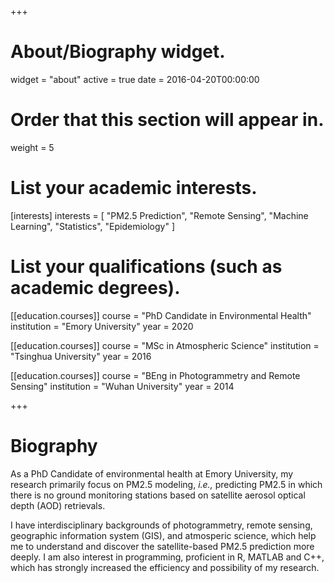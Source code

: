 +++
# About/Biography widget.
widget = "about"
active = true
date = 2016-04-20T00:00:00

# Order that this section will appear in.
weight = 5

# List your academic interests.
[interests]
  interests = [
    "PM2.5 Prediction",
    "Remote Sensing",
    "Machine Learning",
    "Statistics",
    "Epidemiology"
  ]

# List your qualifications (such as academic degrees).
 [[education.courses]]
  course = "PhD Candidate in Environmental Health"
  institution = "Emory University"
  year = 2020

[[education.courses]]
  course = "MSc in Atmospheric Science"
  institution = "Tsinghua University"
  year = 2016

[[education.courses]]
  course = "BEng in Photogrammetry and Remote Sensing"
  institution = "Wuhan University"
  year = 2014
 
+++

# Biography
As a PhD Candidate of environmental health at Emory University, my research primarily focus on PM2.5 modeling, *i.e.,* predicting PM2.5 in which there is no ground monitoring stations based on satellite aerosol optical depth (AOD) retrievals. 

I have interdisciplinary backgrounds of photogrammetry, remote sensing, geographic information system (GIS), and atmosperic science, which help me to understand and discover the satellite-based PM2.5 prediction more deeply. I am also interest in programming, proficient in R, MATLAB and C++, which has strongly increased the efficiency and possibility of my research. 
